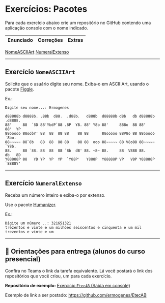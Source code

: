# Exercícios: Pacotes

Para cada exercício abaixo crie um repositório no GitHub contendo uma aplicação console com o nome indicado.

Enunciado | Correções | Extras
--- | --- | ---
[NomeASCIIArt](#Exercício-NomeASCIIArt)
[NumeralExtenso](#Exercício-NumeralExtenso)

---
## Exercício `NomeASCIIArt`

Solicite que o usuário digite seu nome. Exiba-o em ASCII Art, usando o pacote [Figgle](https://www.nuget.org/packages/Figgle).

Ex.:
```
Digite seu nome...: Ermogenes

d88888b d8888b. .88b  d88.  .d88b.   d888b  d88888b d8b   db d88888b .d8888. 
88'     88  `8D 88'YbdP`88 .8P  Y8. 88' Y8b 88'     888o  88 88'     88'  YP
88ooooo 88oobY' 88  88  88 88    88 88      88ooooo 88V8o 88 88ooooo `8bo.
88~~~~~ 88`8b   88  88  88 88    88 88  ooo 88~~~~~ 88 V8o88 88~~~~~   `Y8b. 
88.     88 `88. 88  88  88 `8b  d8' 88. ~8~ 88.     88  V888 88.     db   8D
Y88888P 88   YD YP  YP  YP  `Y88P'   Y888P  Y88888P VP   V8P Y88888P `8888Y'
```

---
## Exercício `NumeralExtenso`

Receba um número inteiro e exiba-o por extenso.

Use o pacote [Humanizer](https://www.nuget.org/packages/Humanizer).

Ex.:
```
Digite um número ..: 321651321
trezentos e vinte e um milhões seiscentos e cinquenta e um mil trezentos e vinte e um
```

---

## 🏁 Orientações para entrega (alunos do curso presencial)

Confira no Teams o link da tarefa equivalente. Lá você postará o link dos repositórios que você criou, um para cada exercício.

**Repositório de exemplo:**
[Exercício `EtecAB` (Saída em console)](https://github.com/ermogenes/EtecAB)

Exemplo de link a ser postado: https://github.com/ermogenes/EtecAB
